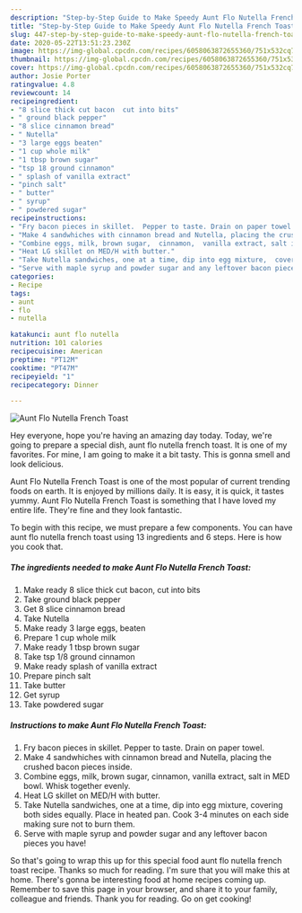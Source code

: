 ```yaml
---
description: "Step-by-Step Guide to Make Speedy Aunt Flo Nutella French Toast"
title: "Step-by-Step Guide to Make Speedy Aunt Flo Nutella French Toast"
slug: 447-step-by-step-guide-to-make-speedy-aunt-flo-nutella-french-toast
date: 2020-05-22T13:51:23.230Z
image: https://img-global.cpcdn.com/recipes/6058063872655360/751x532cq70/aunt-flo-nutella-french-toast-recipe-main-photo.jpg
thumbnail: https://img-global.cpcdn.com/recipes/6058063872655360/751x532cq70/aunt-flo-nutella-french-toast-recipe-main-photo.jpg
cover: https://img-global.cpcdn.com/recipes/6058063872655360/751x532cq70/aunt-flo-nutella-french-toast-recipe-main-photo.jpg
author: Josie Porter
ratingvalue: 4.8
reviewcount: 14
recipeingredient:
- "8 slice thick cut bacon  cut into bits"
- " ground black pepper"
- "8 slice cinnamon bread"
- " Nutella"
- "3 large eggs beaten"
- "1 cup whole milk"
- "1 tbsp brown sugar"
- "tsp 18 ground cinnamon"
- " splash of vanilla extract"
- "pinch salt"
- " butter"
- " syrup"
- " powdered sugar"
recipeinstructions:
- "Fry bacon pieces in skillet.  Pepper to taste. Drain on paper towel."
- "Make 4 sandwhiches with cinnamon bread and Nutella, placing the crushed bacon pieces inside."
- "Combine eggs, milk, brown sugar,  cinnamon,  vanilla extract, salt in MED bowl.  Whisk together evenly."
- "Heat LG skillet on MED/H with butter."
- "Take Nutella sandwiches, one at a time, dip into egg mixture,  covering both sides equally. Place in heated pan.  Cook 3-4 minutes on each side making sure not to burn them."
- "Serve with maple syrup and powder sugar and any leftover bacon pieces you have!"
categories:
- Recipe
tags:
- aunt
- flo
- nutella

katakunci: aunt flo nutella 
nutrition: 101 calories
recipecuisine: American
preptime: "PT12M"
cooktime: "PT47M"
recipeyield: "1"
recipecategory: Dinner

---
```



![Aunt Flo Nutella French Toast](https://img-global.cpcdn.com/recipes/6058063872655360/751x532cq70/aunt-flo-nutella-french-toast-recipe-main-photo.jpg)

Hey everyone, hope you're having an amazing day today. Today, we're going to prepare a special dish, aunt flo nutella french toast. It is one of my favorites. For mine, I am going to make it a bit tasty. This is gonna smell and look delicious.

Aunt Flo Nutella French Toast is one of the most popular of current trending foods on earth. It is enjoyed by millions daily. It is easy, it is quick, it tastes yummy. Aunt Flo Nutella French Toast is something that I have loved my entire life. They're fine and they look fantastic.




To begin with this recipe, we must prepare a few components. You can have aunt flo nutella french toast using 13 ingredients and 6 steps. Here is how you cook that.

<!--inarticleads1-->

##### The ingredients needed to make Aunt Flo Nutella French Toast:

1. Make ready 8 slice thick cut bacon,  cut into bits
1. Take  ground black pepper
1. Get 8 slice cinnamon bread
1. Take  Nutella
1. Make ready 3 large eggs, beaten
1. Prepare 1 cup whole milk
1. Make ready 1 tbsp brown sugar
1. Take tsp 1/8 ground cinnamon
1. Make ready  splash of vanilla extract
1. Prepare pinch salt
1. Take  butter
1. Get  syrup
1. Take  powdered sugar




<!--inarticleads2-->

##### Instructions to make Aunt Flo Nutella French Toast:

1. Fry bacon pieces in skillet.  Pepper to taste. Drain on paper towel.
1. Make 4 sandwhiches with cinnamon bread and Nutella, placing the crushed bacon pieces inside.
1. Combine eggs, milk, brown sugar,  cinnamon,  vanilla extract, salt in MED bowl.  Whisk together evenly.
1. Heat LG skillet on MED/H with butter.
1. Take Nutella sandwiches, one at a time, dip into egg mixture,  covering both sides equally. Place in heated pan.  Cook 3-4 minutes on each side making sure not to burn them.
1. Serve with maple syrup and powder sugar and any leftover bacon pieces you have!




So that's going to wrap this up for this special food aunt flo nutella french toast recipe. Thanks so much for reading. I'm sure that you will make this at home. There's gonna be interesting food at home recipes coming up. Remember to save this page in your browser, and share it to your family, colleague and friends. Thank you for reading. Go on get cooking!
